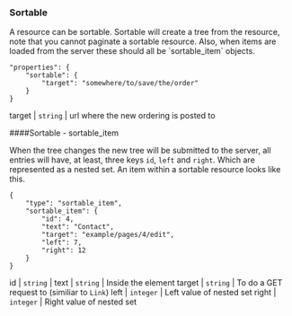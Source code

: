 <h3 id="sortable">Sortable</h3>
A resource can be sortable. Sortable will create a tree from the resource, note that you cannot paginate a sortable resource. Also, when items are loaded from
the server these should all be `sortable_item` objects.

	"properties": {
	    "sortable": {
			"target": "somewhere/to/save/the/order"
	    }
	}

target | `string` | url where the new ordering is posted to

####Sortable - sortable_item

When the tree changes the new tree will be submitted to the server, all entries will have, at least, three keys `id`, `left` and `right`.
Which are represented as a nested set. An item within a sortable resource looks like this.

	{
	    "type": "sortable_item",
	    "sortable_item": {
	        "id": 4,
	        "text": "Contact",
	        "target": "example/pages/4/edit",
	        "left": 7,
	        "right": 12
	    }
	}

id | `string` |
text | `string` | Inside the element
target | `string` | To do a GET request to (similiar to `Link`)
left | `integer` | Left value of nested set
right | `integer` | Right value of nested set